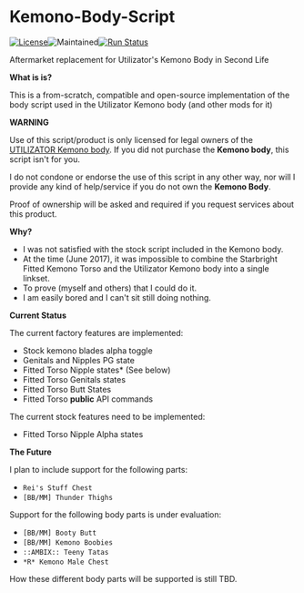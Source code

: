 # Kemono-Body-Script
[![License](https://img.shields.io/badge/license-AFPL-blue.svg)](https://tldrlegal.com/license/aladdin-free-public-license)![Maintained](https://img.shields.io/maintenance/yes/2018.svg)[![Run Status](https://api.shippable.com/projects/5bda840db0613c0700d5c8b6/badge?branch=master)](https://app.shippable.com/github/XenHat/Kemono-Body-Script/dashboard) 

Aftermarket replacement for Utilizator's Kemono Body in Second Life

**What is is?**

This is a from-scratch, compatible and open-source implementation of the body script used in the Utilizator Kemono body (and other mods for it)

**WARNING**

Use of this script/product is only licensed for legal owners of the [UTILIZATOR Kemono body](https://marketplace.secondlife.com/p/UTILIZATOR-Kemono/6070005).
If you did not purchase the **Kemono body**, this script isn't for you.

I do not condone or endorse the use of this script in any other way, nor will I provide any kind of help/service if you do not own the **Kemono Body**.

Proof of ownership will be asked and required if you request services about this product.

**Why?**

  - I was not satisfied with the stock script included in the Kemono body.
  - At the time (June 2017), it was impossible to combine the Starbright Fitted Kemono Torso and the Utilizator Kemono body into a single linkset.
  - To prove (myself and others) that I could do it.
  - I am easily bored and I can't sit still doing nothing.
  
  **Current Status**
  
  The current factory features are implemented:
  
  - Stock kemono blades alpha toggle
  - Genitals and Nipples PG state
  - Fitted Torso Nipple states* (See below)
  - Fitted Torso Genitals states
  - Fitted Torso Butt States
  - Fitted Torso **public** API commands
  
  The current stock features need to be implemented:
  
  - Fitted Torso Nipple Alpha states
  
  **The Future**
  
  I plan to include support for the following parts:
  
  - `Rei's Stuff Chest`
  - `[BB/MM] Thunder Thighs`
  
  Support for the following body parts is under evaluation:
  
  - `[BB/MM] Booty Butt`
  - `[BB/MM] Kemono Boobies`
  - `::AMBIX:: Teeny Tatas`
  - `*R* Kemono Male Chest`
  
  How these different body parts will be supported is still TBD.
